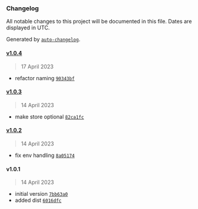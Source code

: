 ### Changelog

All notable changes to this project will be documented in this file. Dates are displayed in UTC.

Generated by [`auto-changelog`](https://github.com/CookPete/auto-changelog).

#### [v1.0.4](https://github.com/masa-finance/masa-express/compare/v1.0.3...v1.0.4)

> 17 April 2023

- refactor naming [`90343bf`](https://github.com/masa-finance/masa-express/commit/90343bf271db13b0cf4c53a8363d27ef35ef21c8)

#### [v1.0.3](https://github.com/masa-finance/masa-express/compare/v1.0.2...v1.0.3)

> 14 April 2023

- make store optional [`82ca1fc`](https://github.com/masa-finance/masa-express/commit/82ca1fc2c9d7c61088be8e12180ad86d823700d4)

#### [v1.0.2](https://github.com/masa-finance/masa-express/compare/v1.0.1...v1.0.2)

> 14 April 2023

- fix env handling [`8a05174`](https://github.com/masa-finance/masa-express/commit/8a05174ba23ee15e324b296ccba1808dd0c077f9)

#### v1.0.1

> 14 April 2023

- initial version [`7bb63a0`](https://github.com/masa-finance/masa-express/commit/7bb63a06274444c37308736d3be0cee4cc2bd181)
- added dist [`6016dfc`](https://github.com/masa-finance/masa-express/commit/6016dfcba01032d2b95eb4222a61e31c02a8b726)
